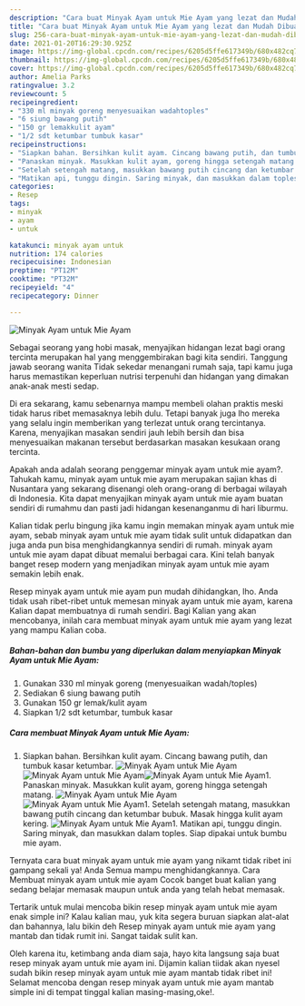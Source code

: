 ```yaml
---
description: "Cara buat Minyak Ayam untuk Mie Ayam yang lezat dan Mudah Dibuat"
title: "Cara buat Minyak Ayam untuk Mie Ayam yang lezat dan Mudah Dibuat"
slug: 256-cara-buat-minyak-ayam-untuk-mie-ayam-yang-lezat-dan-mudah-dibuat
date: 2021-01-20T16:29:30.925Z
image: https://img-global.cpcdn.com/recipes/6205d5ffe617349b/680x482cq70/minyak-ayam-untuk-mie-ayam-foto-resep-utama.jpg
thumbnail: https://img-global.cpcdn.com/recipes/6205d5ffe617349b/680x482cq70/minyak-ayam-untuk-mie-ayam-foto-resep-utama.jpg
cover: https://img-global.cpcdn.com/recipes/6205d5ffe617349b/680x482cq70/minyak-ayam-untuk-mie-ayam-foto-resep-utama.jpg
author: Amelia Parks
ratingvalue: 3.2
reviewcount: 5
recipeingredient:
- "330 ml minyak goreng menyesuaikan wadahtoples"
- "6 siung bawang putih"
- "150 gr lemakkulit ayam"
- "1/2 sdt ketumbar tumbuk kasar"
recipeinstructions:
- "Siapkan bahan. Bersihkan kulit ayam. Cincang bawang putih, dan tumbuk kasar ketumbar."
- "Panaskan minyak. Masukkan kulit ayam, goreng hingga setengah matang."
- "Setelah setengah matang, masukkan bawang putih cincang dan ketumbar bubuk. Masak hingga kulit ayam kering."
- "Matikan api, tunggu dingin. Saring minyak, dan masukkan dalam toples. Siap dipakai untuk bumbu mie ayam."
categories:
- Resep
tags:
- minyak
- ayam
- untuk

katakunci: minyak ayam untuk 
nutrition: 174 calories
recipecuisine: Indonesian
preptime: "PT12M"
cooktime: "PT32M"
recipeyield: "4"
recipecategory: Dinner

---
```



![Minyak Ayam untuk Mie Ayam](https://img-global.cpcdn.com/recipes/6205d5ffe617349b/680x482cq70/minyak-ayam-untuk-mie-ayam-foto-resep-utama.jpg)

Sebagai seorang yang hobi masak, menyajikan hidangan lezat bagi orang tercinta merupakan hal yang menggembirakan bagi kita sendiri. Tanggung jawab seorang  wanita Tidak sekedar menangani rumah saja, tapi kamu juga harus memastikan keperluan nutrisi terpenuhi dan hidangan yang dimakan anak-anak mesti sedap.

Di era  sekarang, kamu sebenarnya mampu membeli olahan praktis meski tidak harus ribet memasaknya lebih dulu. Tetapi banyak juga lho mereka yang selalu ingin memberikan yang terlezat untuk orang tercintanya. Karena, menyajikan masakan sendiri jauh lebih bersih dan bisa menyesuaikan makanan tersebut berdasarkan masakan kesukaan orang tercinta. 



Apakah anda adalah seorang penggemar minyak ayam untuk mie ayam?. Tahukah kamu, minyak ayam untuk mie ayam merupakan sajian khas di Nusantara yang sekarang disenangi oleh orang-orang di berbagai wilayah di Indonesia. Kita dapat menyajikan minyak ayam untuk mie ayam buatan sendiri di rumahmu dan pasti jadi hidangan kesenanganmu di hari liburmu.

Kalian tidak perlu bingung jika kamu ingin memakan minyak ayam untuk mie ayam, sebab minyak ayam untuk mie ayam tidak sulit untuk didapatkan dan juga anda pun bisa menghidangkannya sendiri di rumah. minyak ayam untuk mie ayam dapat dibuat memalui berbagai cara. Kini telah banyak banget resep modern yang menjadikan minyak ayam untuk mie ayam semakin lebih enak.

Resep minyak ayam untuk mie ayam pun mudah dihidangkan, lho. Anda tidak usah ribet-ribet untuk memesan minyak ayam untuk mie ayam, karena Kalian dapat membuatnya di rumah sendiri. Bagi Kalian yang akan mencobanya, inilah cara membuat minyak ayam untuk mie ayam yang lezat yang mampu Kalian coba.

<!--inarticleads1-->

##### Bahan-bahan dan bumbu yang diperlukan dalam menyiapkan Minyak Ayam untuk Mie Ayam:

1. Gunakan 330 ml minyak goreng (menyesuaikan wadah/toples)
1. Sediakan 6 siung bawang putih
1. Gunakan 150 gr lemak/kulit ayam
1. Siapkan 1/2 sdt ketumbar, tumbuk kasar




<!--inarticleads2-->

##### Cara membuat Minyak Ayam untuk Mie Ayam:

1. Siapkan bahan. Bersihkan kulit ayam. Cincang bawang putih, dan tumbuk kasar ketumbar.
<img src="https://img-global.cpcdn.com/steps/9e83fa095af25e75/160x128cq70/minyak-ayam-untuk-mie-ayam-langkah-memasak-1-foto.jpg" alt="Minyak Ayam untuk Mie Ayam"><img src="https://img-global.cpcdn.com/steps/3161aefda8e481e7/160x128cq70/minyak-ayam-untuk-mie-ayam-langkah-memasak-1-foto.jpg" alt="Minyak Ayam untuk Mie Ayam"><img src="https://img-global.cpcdn.com/steps/8175377c79adee98/160x128cq70/minyak-ayam-untuk-mie-ayam-langkah-memasak-1-foto.jpg" alt="Minyak Ayam untuk Mie Ayam">1. Panaskan minyak. Masukkan kulit ayam, goreng hingga setengah matang.
<img src="https://img-global.cpcdn.com/steps/d3cdc328054e74a1/160x128cq70/minyak-ayam-untuk-mie-ayam-langkah-memasak-2-foto.jpg" alt="Minyak Ayam untuk Mie Ayam"><img src="https://img-global.cpcdn.com/steps/58329a9e3fe85edf/160x128cq70/minyak-ayam-untuk-mie-ayam-langkah-memasak-2-foto.jpg" alt="Minyak Ayam untuk Mie Ayam">1. Setelah setengah matang, masukkan bawang putih cincang dan ketumbar bubuk. Masak hingga kulit ayam kering.
<img src="https://img-global.cpcdn.com/steps/38b75d8e22982aca/160x128cq70/minyak-ayam-untuk-mie-ayam-langkah-memasak-3-foto.jpg" alt="Minyak Ayam untuk Mie Ayam">1. Matikan api, tunggu dingin. Saring minyak, dan masukkan dalam toples. Siap dipakai untuk bumbu mie ayam.




Ternyata cara buat minyak ayam untuk mie ayam yang nikamt tidak ribet ini gampang sekali ya! Anda Semua mampu menghidangkannya. Cara Membuat minyak ayam untuk mie ayam Cocok banget buat kalian yang sedang belajar memasak maupun untuk anda yang telah hebat memasak.

Tertarik untuk mulai mencoba bikin resep minyak ayam untuk mie ayam enak simple ini? Kalau kalian mau, yuk kita segera buruan siapkan alat-alat dan bahannya, lalu bikin deh Resep minyak ayam untuk mie ayam yang mantab dan tidak rumit ini. Sangat taidak sulit kan. 

Oleh karena itu, ketimbang anda diam saja, hayo kita langsung saja buat resep minyak ayam untuk mie ayam ini. Dijamin kalian tiidak akan nyesel sudah bikin resep minyak ayam untuk mie ayam mantab tidak ribet ini! Selamat mencoba dengan resep minyak ayam untuk mie ayam mantab simple ini di tempat tinggal kalian masing-masing,oke!.

